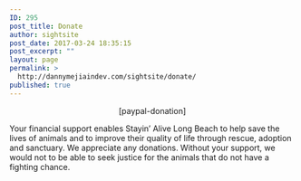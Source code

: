 ```yaml
---
ID: 295
post_title: Donate
author: sightsite
post_date: 2017-03-24 18:35:15
post_excerpt: ""
layout: page
permalink: >
  http://dannymejiaindev.com/sightsite/donate/
published: true
---
```

<p style="text-align: center;">
  [paypal-donation]
</p> Your financial support enables Stayin’ Alive Long Beach to help save the lives of animals and to improve their quality of life through rescue, adoption and sanctuary. We appreciate any donations. Without your support, we would not to be able to seek justice for the animals that do not have a fighting chance.